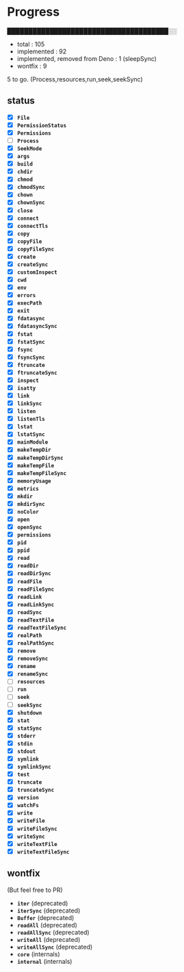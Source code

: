 # Progress

██████████████████████████████████████░░

- total : 105
- implemented : 92
- implemented, removed from Deno : 1 (sleepSync)
- wontfix : 9

5 to go. (Process,resources,run,seek,seekSync)

## status

- [x] **`File`**
- [x] **`PermissionStatus`**
- [x] **`Permissions`**
- [ ] **`Process`**
- [x] **`SeekMode`**
- [x] **`args`**
- [x] **`build`**
- [x] **`chdir`**
- [x] **`chmod`**
- [x] **`chmodSync`**
- [x] **`chown`**
- [x] **`chownSync`**
- [x] **`close`**
- [x] **`connect`**
- [x] **`connectTls`**
- [x] **`copy`**
- [x] **`copyFile`**
- [x] **`copyFileSync`**
- [x] **`create`**
- [x] **`createSync`**
- [x] **`customInspect`**
- [x] **`cwd`**
- [x] **`env`**
- [x] **`errors`**
- [x] **`execPath`**
- [x] **`exit`**
- [x] **`fdatasync`**
- [x] **`fdatasyncSync`**
- [x] **`fstat`**
- [x] **`fstatSync`**
- [x] **`fsync`**
- [x] **`fsyncSync`**
- [x] **`ftruncate`**
- [x] **`ftruncateSync`**
- [x] **`inspect`**
- [x] **`isatty`**
- [x] **`link`**
- [x] **`linkSync`**
- [x] **`listen`**
- [x] **`listenTls`**
- [x] **`lstat`**
- [x] **`lstatSync`**
- [x] **`mainModule`**
- [x] **`makeTempDir`**
- [x] **`makeTempDirSync`**
- [x] **`makeTempFile`**
- [x] **`makeTempFileSync`**
- [x] **`memoryUsage`**
- [x] **`metrics`**
- [x] **`mkdir`**
- [x] **`mkdirSync`**
- [x] **`noColor`**
- [x] **`open`**
- [x] **`openSync`**
- [x] **`permissions`**
- [x] **`pid`**
- [x] **`ppid`**
- [x] **`read`**
- [x] **`readDir`**
- [x] **`readDirSync`**
- [x] **`readFile`**
- [x] **`readFileSync`**
- [x] **`readLink`**
- [x] **`readLinkSync`**
- [x] **`readSync`**
- [x] **`readTextFile`**
- [x] **`readTextFileSync`**
- [x] **`realPath`**
- [x] **`realPathSync`**
- [x] **`remove`**
- [x] **`removeSync`**
- [x] **`rename`**
- [x] **`renameSync`**
- [ ] **`resources`**
- [ ] **`run`**
- [ ] **`seek`**
- [ ] **`seekSync`**
- [x] **`shutdown`**
- [x] **`stat`**
- [x] **`statSync`**
- [x] **`stderr`**
- [x] **`stdin`**
- [x] **`stdout`**
- [x] **`symlink`**
- [x] **`symlinkSync`**
- [x] **`test`**
- [x] **`truncate`**
- [x] **`truncateSync`**
- [x] **`version`**
- [x] **`watchFs`**
- [x] **`write`**
- [x] **`writeFile`**
- [x] **`writeFileSync`**
- [x] **`writeSync`**
- [x] **`writeTextFile`**
- [x] **`writeTextFileSync`**

## wontfix

(But feel free to PR)

- **`iter`** (deprecated)
- **`iterSync`** (deprecated)
- **`Buffer`** (deprecated)
- **`readAll`** (deprecated)
- **`readAllSync`** (deprecated)
- **`writeAll`** (deprecated)
- **`writeAllSync`** (deprecated)
- **`core`** (internals)
- **`internal`** (internals)
